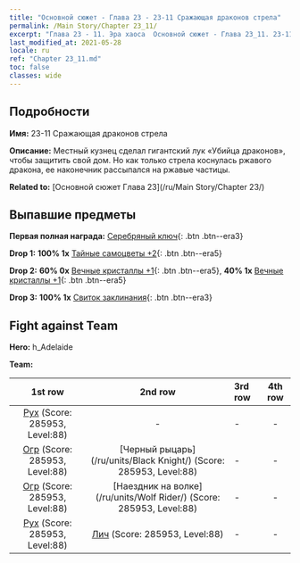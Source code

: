 ```yaml
---
title: "Основной сюжет - Глава 23 - 23-11 Сражающая драконов стрела"
permalink: /Main Story/Chapter 23_11/
excerpt: "Глава 23 - 11. Эра хаоса  Основной сюжет - Глава 23_11. 23-11 Сражающая драконов стрела"
last_modified_at: 2021-05-28
locale: ru
ref: "Chapter 23_11.md"
toc: false
classes: wide
---
```


## Подробности

 **Имя:** 23-11 Сражающая драконов стрела

 **Описание:** Местный кузнец сделал гигантский лук «Убийца драконов», чтобы защитить свой дом. Но как только стрела коснулась ржавого дракона, ее наконечник рассыпался на ржавые частицы.

 **Related to:** [Основной сюжет Глава 23](/ru/Main Story/Chapter 23/)

## Выпавшие предметы

 **Первая полная награда:** [Серебряный ключ](/ItemsRU/con_693/){: .btn .btn--era3}

 **Drop 1:** **100% 1x** [Тайные самоцветы +2](/ItemsRU/mat_79/){: .btn .btn--era5}

 **Drop 2:** **60% 0x** [Вечные кристаллы +1](/ItemsRU/mat_73/){: .btn .btn--era5}, **40% 1x** [Вечные кристаллы +1](/ItemsRU/mat_73/){: .btn .btn--era5}

 **Drop 3:** **100% 1x** [Свиток заклинания](/ItemsRU/con_694/){: .btn .btn--era3}


## Fight against Team
 **Hero:** h_Adelaide

 **Team:**


  | 1st row | 2nd row | 3rd row | 4th row |
  |:----:|:----:|:----|:----:|
  | [Рух](/ru/units/Roc/) (Score: 285953, Level:88)  | - | - | - |
  | [Огр](/ru/units/Ogre/) (Score: 285953, Level:88)  | [Черный рыцарь](/ru/units/Black Knight/) (Score: 285953, Level:88)  | - | - |
  | [Огр](/ru/units/Ogre/) (Score: 285953, Level:88)  | [Наездник на волке](/ru/units/Wolf Rider/) (Score: 285953, Level:88)  | - | - |
  | [Рух](/ru/units/Roc/) (Score: 285953, Level:88)  | [Лич](/ru/units/Lich/) (Score: 285953, Level:88)  | - | - |


